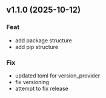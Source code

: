 ## v1.1.0 (2025-10-12)

### Feat

- add package structure
- add pip structure

### Fix

- updated toml for version_provider
- fix versioning
- attempt to fix release

